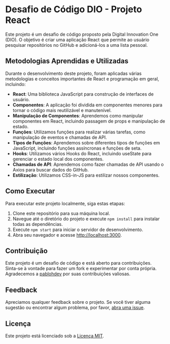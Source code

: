# Desafio de Código DIO - Projeto React

Este projeto é um desafio de código proposto pela Digital Innovation One (DIO). O objetivo é criar uma aplicação React que permite ao usuário pesquisar repositórios no GitHub e adicioná-los a uma lista pessoal.

## Metodologias Aprendidas e Utilizadas

Durante o desenvolvimento deste projeto, foram aplicadas várias metodologias e conceitos importantes de React e programação em geral, incluindo:

- **React**: Uma biblioteca JavaScript para construção de interfaces de usuário.
- **Componentes**: A aplicação foi dividida em componentes menores para tornar o código mais reutilizável e manutenível.
- **Manipulação de Componentes**: Aprendemos como manipular componentes em React, incluindo passagem de props e manipulação de estado.
- **Funções**: Utilizamos funções para realizar várias tarefas, como manipulação de eventos e chamadas de API.
- **Tipos de Funções**: Aprendemos sobre diferentes tipos de funções em JavaScript, incluindo funções assíncronas e funções de seta.
- **Hooks**: Utilizamos vários Hooks do React, incluindo useState para gerenciar o estado local dos componentes.
- **Chamadas de API**: Aprendemos como fazer chamadas de API usando o Axios para buscar dados do GitHub.
- **Estilização**: Utilizamos CSS-in-JS para estilizar nossos componentes.

## Como Executar

Para executar este projeto localmente, siga estas etapas:

1. Clone este repositório para sua máquina local.
2. Navegue até o diretório do projeto e execute `npm install` para instalar todas as dependências.
3. Execute `npm start` para iniciar o servidor de desenvolvimento.
4. Abra seu navegador e acesse [http://localhost:3000](http://localhost:3000).

## Contribuição

Este projeto é um desafio de código e está aberto para contribuições. Sinta-se à vontade para fazer um fork e experimentar por conta própria. Agradecemos a [pablohdev](https://github.com/pablohdev) por suas contribuições valiosas.

## Feedback

Apreciamos qualquer feedback sobre o projeto. Se você tiver alguma sugestão ou encontrar algum problema, por favor, [abra uma issue](https://github.com/seu-username/seu-repositorio/issues).

## Licença

Este projeto está licenciado sob a [Licença MIT](LICENSE).
